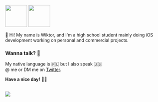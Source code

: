 <img src="https://cdn.betterttv.net/emote/5ec1d9739af1ea16863b4bbf/3x" width="70" height="70"/> <img src="https://cdn.betterttv.net/emote/5fc284f42d6c386f224adbb7/3x" width="70" height="70"/>

:wave: Hi! My name is Wiktor, and I'm a high school student mainly doing iOS development working on personal and commercial projects.

### Wanna talk? :beverage_box:

My native language is :poland: but I also speak :us: <br>
@ me or DM me on [Twitter](https://twitter.com/simplywiktor). <br>

**Have a nice day!** 🤙🏻 <br> <br>

<img align="center" src="https://github-readme-stats.vercel.app/api?username=vv1ktor&count_private=true&hide=stars&show_icons=true&theme=dark" />

